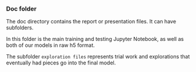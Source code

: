 ### Doc folder

The doc directory contains the report or presentation files. It can have subfolders.  

In this folder is the main training and testing Jupyter Notebook, as well as both of our models in raw h5 format. 

The subfolder `exploration files` represents trial work and explorations that eventually had pieces go into the final model. 
